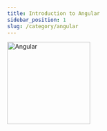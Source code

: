 ```yaml
---
title: Introduction to Angular
sidebar_position: 1
slug: /category/angular
---
```


<img src="https://raw.githubusercontent.com/angular/angular/main/aio/src/assets/images/logos/angular/angular_renaissance.png" alt="Angular" width="192" />